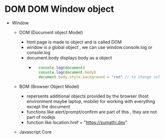 # DOM DOM Window object

- Window
    - DOM (Document object Model)
        - html page is made to object and is called DOM
        - window is a global object , we can use window.console.log or console.log
        - document.body displays body as a object
            - ```js
                console.log(document)
                console.log(document.body)
                document.body.style.background = "red" // to change colurs
                ```

    - BOM (Browser Object Model)
        - repersents additional objects provided by the browser (host environment maybe laptop, mobile) for working with everythng except the document
        - functions like alert/prompt/confirm are part of this , they are not part of nodejs
        - function like location.href = "https://sumathi.dev"
        
    - Javascript Core

